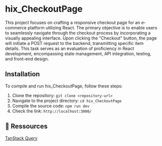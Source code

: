 # hix_CheckoutPage

This project focuses on crafting a responsive checkout page for an e-commerce platform utilizing React. The primary objective is to enable users to seamlessly navigate through the checkout process by incorporating a visually appealing interface. Upon clicking the "Checkout" button, the page will initiate a POST request to the backend, transmitting specific item details. This task serves as an evaluation of proficiency in React development, encompassing state management, API integration, testing, and front-end design.

## Installation

To compile and run hix_CheckoutPage, follow these steps:

1. Clone the repository: `git clone <repository-url>`
2. Navigate to the project directory: `cd hix_CheckoutPage`
3. Compile the source code: `npm run dev`
4. Check the link: `http://localhost:3000/`

## 🔗 Ressources
[TanStack Query](https://tanstack.com/query/latest/docs/react/quick-start)
